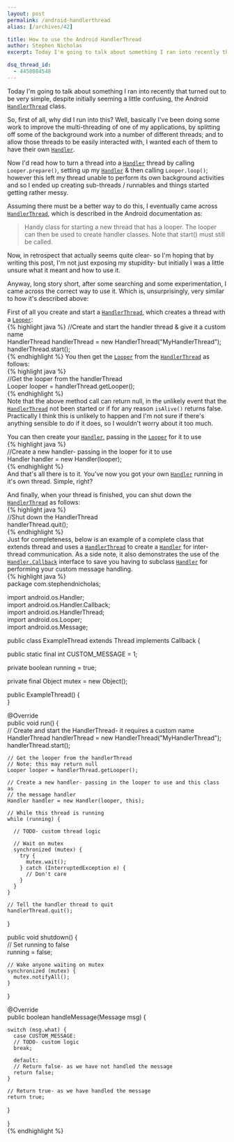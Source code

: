 ```yaml
---
layout: post
permalink: /android-handlerthread
alias: [/archives/42]

title: How to use the Android HandlerThread
author: Stephen Nicholas
excerpt: Today I'm going to talk about something I ran into recently that turned out to be very simple, despite initially seeming a little confusing, the Android <a href="http://developer.android.com/reference/android/os/HandlerThread.html"><code>HandlerThread</code></a> class.

dsq_thread_id:
  - 4458084548
---
```

Today I'm going to talk about something I ran into recently that turned out to be very simple, despite initially seeming a little confusing, the Android [`HandlerThread`][1] class.

So, first of all, why did I run into this? Well, basically I've been doing some work to improve the multi-threading of one of my applications, by splitting off some of the background work into a number of different threads; and to allow those threads to be easily interacted with, I wanted each of them to have their own [`Handler`][2]. 

Now I'd read how to turn a thread into a [`Handler`][2] thread by calling `Looper.prepare()`, setting up my [`Handler`][2] & then calling `Looper.loop()`; however this left my thread unable to perform its own background activities and so I ended up creating sub-threads / runnables and things started getting rather messy.

Assuming there must be a better way to do this, I eventually came across [`HandlerThread`][1], which is described in the Android documentation as:

> Handy class for starting a new thread that has a looper. The looper can then be used to create handler classes. Note that start() must still be called. 

Now, in retrospect that actually seems quite clear- so I'm hoping that by writing this post, I'm not just exposing my stupidity- but initially I was a little unsure what it meant and how to use it.

Anyway, long story short, after some searching and some experimentation, I came across the correct way to use it. Which is, unsurprisingly, very similar to how it's described above:

First of all you create and start a [`HandlerThread`][1], which creates a thread with a [`Looper`][3]:  
{% highlight java %}
//Create and start the handler thread & give it a custom name  
HandlerThread handlerThread = new HandlerThread("MyHandlerThread");  
handlerThread.start();  
{% endhighlight %}
You then get the [`Looper`][3] from the [`HandlerThread`][1] as follows:  
{% highlight java %}  
//Get the looper from the handlerThread  
Looper looper = handlerThread.getLooper();  
{% endhighlight %}  
Note that the above method call can return null, in the unlikely event that the [`HandlerThread`][1] not been started or if for any reason `isAlive()` returns false. Practically I think this is unlikely to happen and I'm not sure if there's anything sensible to do if it does, so I wouldn't worry about it too much.

You can then create your [`Handler`][2], passing in the [`Looper`][3] for it to use  
{% highlight java %}  
//Create a new handler- passing in the looper for it to use  
Handler handler = new Handler(looper);  
{% endhighlight %}  
And that's all there is to it. You've now you got your own [`Handler`][2] running in it's own thread. Simple, right?

And finally, when your thread is finished, you can shut down the [`HandlerThread`][1] as follows:  
{% highlight java %}  
//Shut down the HandlerThread  
handlerThread.quit();  
{% endhighlight %}  
Just for completeness, below is an example of a complete class that extends thread and uses a [`HandlerThread`][1] to create a [`Handler`][2] for inter-thread communication. As a side note, it also demonstrates the use of the [`Handler.Callback`][4] interface to save you having to subclass [`Handler`][2] for performing your custom message handling.  
{% highlight java %}  
package com.stephendnicholas;

import android.os.Handler;  
import android.os.Handler.Callback;  
import android.os.HandlerThread;  
import android.os.Looper;  
import android.os.Message;

public class ExampleThread extends Thread implements Callback {

  public static final int CUSTOM_MESSAGE = 1;

  private boolean running = true;

  private final Object mutex = new Object();

  public ExampleThread() {  
  }

  @Override  
  public void run() {  
    // Create and start the HandlerThread- it requires a custom name  
    HandlerThread handlerThread = new HandlerThread("MyHandlerThread");  
    handlerThread.start();

    // Get the looper from the handlerThread  
    // Note: this may return null  
    Looper looper = handlerThread.getLooper();

    // Create a new handler- passing in the looper to use and this class as  
    // the message handler  
    Handler handler = new Handler(looper, this);

    // While this thread is running  
    while (running) {

      // TODO- custom thread logic

      // Wait on mutex  
      synchronized (mutex) {  
        try {  
          mutex.wait();  
        } catch (InterruptedException e) {  
          // Don't care  
        }  
      }  
    }

    // Tell the handler thread to quit  
    handlerThread.quit();  
  }

  public void shutdown() {  
    // Set running to false  
    running = false;

    // Wake anyone waiting on mutex  
    synchronized (mutex) {  
      mutex.notifyAll();  
    }  
  }

  @Override  
  public boolean handleMessage(Message msg) {

    switch (msg.what) {  
      case CUSTOM_MESSAGE:  
      // TODO- custom logic  
      break;

      default:  
      // Return false- as we have not handled the message  
      return false;  
    }

    // Return true- as we have handled the message  
    return true;  
  }

}  
{% endhighlight %}

 [1]: http://developer.android.com/reference/android/os/HandlerThread.html
 [2]: http://developer.android.com/reference/android/os/Handler.html
 [3]: http://developer.android.com/reference/android/os/Looper.html
 [4]: http://developer.android.com/reference/android/os/Handler.Callback.html
